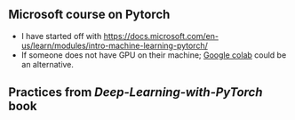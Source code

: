 ## Microsoft course on Pytorch
- I have started off with  https://docs.microsoft.com/en-us/learn/modules/intro-machine-learning-pytorch/
- If someone does not have GPU on their machine; [Google colab](https://colab.research.google.com/?hl=en1~) could be an alternative.
## Practices from *Deep-Learning-with-PyTorch* book
